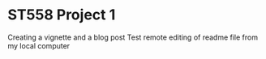 # ST558 Project 1
Creating a vignette and a blog post
Test remote editing of readme file from my local computer

